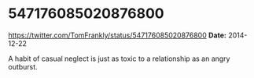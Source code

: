 # 547176085020876800
https://twitter.com/TomFrankly/status/547176085020876800
**Date:** 2014-12-22

A habit of casual neglect is just as toxic to a relationship as an angry outburst.
